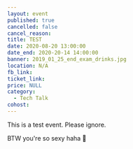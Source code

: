 ```yaml
---
layout: event
published: true
cancelled: false
cancel_reason:
title: TEST
date: 2020-08-20 13:00:00
date_end: 2020-20-14 14:00:00
banner: 2019_01_25_end_exam_drinks.jpg
location: N/A
fb_link:
ticket_link:
price: NULL
category:
  - Tech Talk
cohost:
---
```


This is a test event. Please ignore.

BTW you're so sexy haha 🥺
